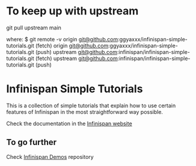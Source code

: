 # To keep up with upstream

git pull upstream main

where: 
$ git remote -v
origin  git@github.com:ggyaxxx/infinispan-simple-tutorials.git (fetch)
origin  git@github.com:ggyaxxx/infinispan-simple-tutorials.git (push)
upstream        git@github.com:infinispan/infinispan-simple-tutorials.git (fetch)
upstream        git@github.com:infinispan/infinispan-simple-tutorials.git (push)



# Infinispan Simple Tutorials

This is a collection of simple tutorials that explain how to use certain
features of Infinispan in the most straightforward way possible.

Check the documentation in the [Infinispan website](https://infinispan.org/tutorials/simple/simple_tutorials.html)

## To go further
Check [Infinispan Demos](https://github.com/infinispan-demos/links) repository
